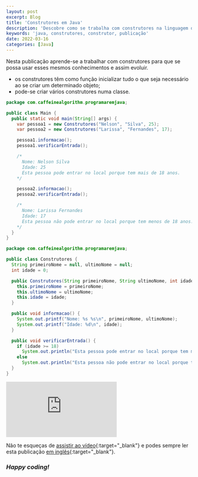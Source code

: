 ```yaml
---
layout: post
excerpt: Blog
title: 'Construtores em Java'
description: 'Descobre como se trabalha com construtores na linguagem de programação Java. Obtém respostas às tuas dúvidas com a teoria e os exemplos apresentados.'
keywords: 'java, construtores, construtor, publicação'
date: 2022-03-16
categories: [Java]
---
```


Nesta publicação aprende-se a trabalhar com construtores para que se possa usar esses mesmos conhecimentos e assim evoluir.

- os construtores têm como função inicializar tudo o que seja necessário ao se criar um determinado objeto;
- pode-se criar vários construtores numa classe.

```java
package com.caffeinealgorithm.programaremjava;

public class Main {
  public static void main(String[] args) {
    var pessoa1 = new Construtores("Nelson", "Silva", 25);
    var pessoa2 = new Construtores("Larissa", "Fernandes", 17);

    pessoa1.informacao();
    pessoa1.verificarEntrada();

    /*
      Nome: Nelson Silva
      Idade: 25
      Esta pessoa pode entrar no local porque tem mais de 18 anos.
    */

    pessoa2.informacao();
    pessoa2.verificarEntrada();

    /*
      Nome: Larissa Fernandes
      Idade: 17
      Esta pessoa não pode entrar no local porque tem menos de 18 anos.
    */
  }
}
```

```java
package com.caffeinealgorithm.programaremjava;

public class Construtores {
  String primeiroNome = null, ultimoNome = null;
  int idade = 0;

  public Construtores(String primeiroNome, String ultimoNome, int idade) {
    this.primeiroNome = primeiroNome;
    this.ultimoNome = ultimoNome;
    this.idade = idade;
  }

  public void informacao() {
    System.out.printf("Nome: %s %s\n", primeiroNome, ultimoNome);
    System.out.printf("Idade: %d\n", idade);
  }

  public void verificarEntrada() {
    if (idade >= 18)
      System.out.println("Esta pessoa pode entrar no local porque tem mais de 18 anos.");
    else
      System.out.println("Esta pessoa não pode entrar no local porque tem menos de 18 anos.");
  }
}
```

<div class="video-container">
  <iframe src="https://www.youtube.com/embed/vZjw1DbKVsY" frameborder="0" allowfullscreen></iframe>
</div>

Não te esqueças de [assistir ao vídeo](https://youtu.be/vZjw1DbKVsY){:target="\_blank"} e podes sempre ler esta publicação [em inglês](https://nelsonsilvadev.com/blog/constructors-in-java/){:target="\_blank"}.

### _Happy coding!_
